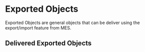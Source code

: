 # Exported Objects

Exported Objects are general objects that can be deliver using the export/import feature from MES.

## Delivered Exported Objects



